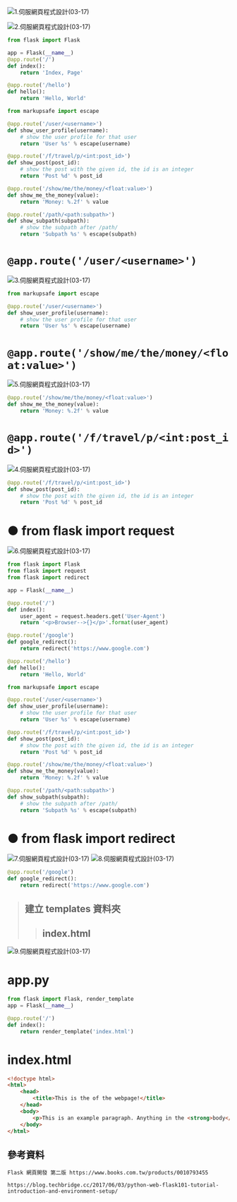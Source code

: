 ![1.伺服網頁程式設計(03-17)](https://github.com/ChengHan16/Cs4high_4080E036/blob/master/image/1.%E4%BC%BA%E6%9C%8D%E7%B6%B2%E9%A0%81%E7%A8%8B%E5%BC%8F%E8%A8%AD%E8%A8%88(03-17).PNG)

![2.伺服網頁程式設計(03-17)](https://github.com/ChengHan16/Cs4high_4080E036/blob/master/image/2.%E4%BC%BA%E6%9C%8D%E7%B6%B2%E9%A0%81%E7%A8%8B%E5%BC%8F%E8%A8%AD%E8%A8%88(03-17).PNG)
```python
from flask import Flask

app = Flask(__name__)
@app.route('/')
def index():
    return 'Index, Page'

@app.route('/hello')
def hello():
    return 'Hello, World'

from markupsafe import escape

@app.route('/user/<username>')
def show_user_profile(username):
    # show the user profile for that user
    return 'User %s' % escape(username)

@app.route('/f/travel/p/<int:post_id>')
def show_post(post_id):
    # show the post with the given id, the id is an integer
    return 'Post %d' % post_id

@app.route('/show/me/the/money/<float:value>')
def show_me_the_money(value):
    return 'Money: %.2f' % value

@app.route('/path/<path:subpath>')
def show_subpath(subpath):
    # show the subpath after /path/
    return 'Subpath %s' % escape(subpath)
```
# `@app.route('/user/<username>')`
![3.伺服網頁程式設計(03-17)](https://github.com/ChengHan16/Cs4high_4080E036/blob/master/image/3.%E4%BC%BA%E6%9C%8D%E7%B6%B2%E9%A0%81%E7%A8%8B%E5%BC%8F%E8%A8%AD%E8%A8%88(03-17).PNG)
```python
from markupsafe import escape

@app.route('/user/<username>')
def show_user_profile(username):
    # show the user profile for that user
    return 'User %s' % escape(username)
```
# `@app.route('/show/me/the/money/<float:value>')`
![5.伺服網頁程式設計(03-17)](https://github.com/ChengHan16/Cs4high_4080E036/blob/master/image/5.%E4%BC%BA%E6%9C%8D%E7%B6%B2%E9%A0%81%E7%A8%8B%E5%BC%8F%E8%A8%AD%E8%A8%88(03-17).PNG)
```python
@app.route('/show/me/the/money/<float:value>')
def show_me_the_money(value):
    return 'Money: %.2f' % value
```
# `@app.route('/f/travel/p/<int:post_id>')`
![4.伺服網頁程式設計(03-17)](https://github.com/ChengHan16/Cs4high_4080E036/blob/master/image/4.%E4%BC%BA%E6%9C%8D%E7%B6%B2%E9%A0%81%E7%A8%8B%E5%BC%8F%E8%A8%AD%E8%A8%88(03-17).PNG)
```python
@app.route('/f/travel/p/<int:post_id>')
def show_post(post_id):
    # show the post with the given id, the id is an integer
    return 'Post %d' % post_id
```
# ● from flask import request
![6.伺服網頁程式設計(03-17)](https://github.com/ChengHan16/Cs4high_4080E036/blob/master/image/6.%E4%BC%BA%E6%9C%8D%E7%B6%B2%E9%A0%81%E7%A8%8B%E5%BC%8F%E8%A8%AD%E8%A8%88(03-17).PNG)
```python
from flask import Flask
from flask import request
from flask import redirect

app = Flask(__name__)

@app.route('/')
def index():
    user_agent = request.headers.get('User-Agent')
    return '<p>Browser-->{}</p>'.format(user_agent)

@app.route('/google')
def google_redirect():
    return redirect('https://www.google.com')

@app.route('/hello')
def hello():
    return 'Hello, World'

from markupsafe import escape

@app.route('/user/<username>')
def show_user_profile(username):
    # show the user profile for that user
    return 'User %s' % escape(username)

@app.route('/f/travel/p/<int:post_id>')
def show_post(post_id):
    # show the post with the given id, the id is an integer
    return 'Post %d' % post_id

@app.route('/show/me/the/money/<float:value>')
def show_me_the_money(value):
    return 'Money: %.2f' % value

@app.route('/path/<path:subpath>')
def show_subpath(subpath):
    # show the subpath after /path/
    return 'Subpath %s' % escape(subpath)
```
# ● from flask import redirect
![7.伺服網頁程式設計(03-17)](https://github.com/ChengHan16/Cs4high_4080E036/blob/master/image/7.%E4%BC%BA%E6%9C%8D%E7%B6%B2%E9%A0%81%E7%A8%8B%E5%BC%8F%E8%A8%AD%E8%A8%88(03-17).PNG)
![8.伺服網頁程式設計(03-17)](https://github.com/ChengHan16/Cs4high_4080E036/blob/master/image/8.%E4%BC%BA%E6%9C%8D%E7%B6%B2%E9%A0%81%E7%A8%8B%E5%BC%8F%E8%A8%AD%E8%A8%88(03-17).PNG)
```python
@app.route('/google')
def google_redirect():
    return redirect('https://www.google.com')
```
> ## 建立 templates 資料夾 
>> ## index.html
![9.伺服網頁程式設計(03-17)](https://github.com/ChengHan16/Cs4high_4080E036/blob/master/image/9.%E4%BC%BA%E6%9C%8D%E7%B6%B2%E9%A0%81%E7%A8%8B%E5%BC%8F%E8%A8%AD%E8%A8%88(03-17).PNG)
# app.py
```python
from flask import Flask, render_template
app = Flask(__name__)

@app.route('/')
def index():
    return render_template('index.html')
```
# index.html
```html
<!doctype html>
<html>
    <head>
        <title>This is the of the webpage!</title>
    </head>
    <body>
        <p>This is an example paragraph. Anything in the <strong>body</strong> tag will appear on the page, just like this <strong>p</strong> tag and its contents.</p>
    </body>
</html>
```
## 參考資料
```
Flask 網頁開發 第二版 https://www.books.com.tw/products/0010793455

https://blog.techbridge.cc/2017/06/03/python-web-flask101-tutorial-introduction-and-environment-setup/
```

